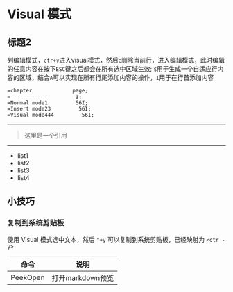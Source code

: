 # Visual 模式
## 标题2
列编辑模式，`ctr+v`进入visual模式，然后`c`删除当前行，进入编辑模式，此时编辑的任意内容在按下`ESC`键之后都会在所有选中区域生效;
`$`用于生成一个自适应行内容的区域，结合`A`可以实现在所有行尾添加内容的操作，`I`用于在行首添加内容
```
=chapter             page;
=-------------       -I;
=Normal mode1         56I;
=Insert mode23         56I;
=Visual mode444         56I;
```
---
> 这里是一个引用
---
- list1
- list2
- list3
- list4

## 小技巧
### 复制到系统剪贴板
使用 Visual 模式选中文本，然后 `"+y` 可以复制到系统剪贴板，已经映射为 `<ctr - y>`

命令 | 说明 
--- | ----
PeekOpen | 打开markdown预览 

